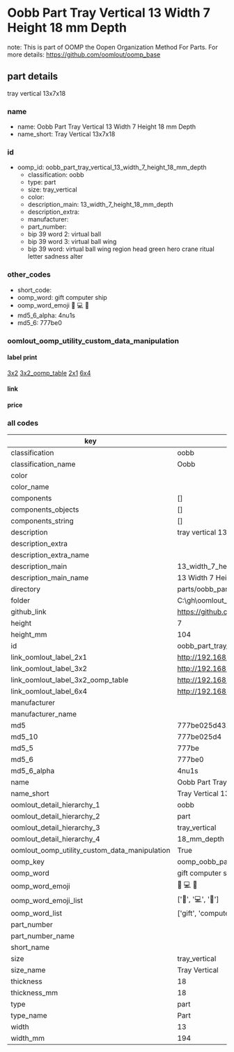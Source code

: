 # Oobb Part Tray Vertical 13 Width 7 Height 18 mm Depth  

note: This is part of OOMP the Oopen Organization Method For Parts. For more details: https://github.com/oomlout/oomp_base

##  part details
  



tray vertical 13x7x18



### name
* name: Oobb Part Tray Vertical 13 Width 7 Height 18 mm Depth
* name_short: Tray Vertical 13x7x18 
### id
* oomp_id: oobb_part_tray_vertical_13_width_7_height_18_mm_depth
  * classification: oobb
  * type: part
  * size: tray_vertical
  * color: 
  * description_main: 13_width_7_height_18_mm_depth
  * description_extra: 
  * manufacturer: 
  * part_number: 
  * bip 39 word 2: virtual ball
  * bip 39 word 3: virtual ball wing
  * bip 39 word: virtual ball wing region head green hero crane ritual letter sadness alter

### other_codes
* short_code: 
* oomp_word: gift computer ship
* oomp_word_emoji :gift: :computer: :ship:
* md5_6_alpha: 4nu1s
* md5_6: 777be0






### oomlout_oomp_utility_custom_data_manipulation
#### label print
[3x2](http://192.168.1.245:1112/?label=oomp%204nu1s)
[3x2_oomp_table](http://192.168.1.108:1112/?label=oomp%204nu1s)
[2x1](http://192.168.1.242:1112/?label=oomp%204nu1s)
[6x4](http://192.168.1.55:1112/?label=oomp%204nu1s)    

#### link

                              

#### price







### all codes 
| key | value |  
| --- | --- |  
| classification | oobb |  
| classification_name | Oobb |  
| color |  |  
| color_name |  |  
| components | [] |  
| components_objects | [] |  
| components_string | [] |  
| description | tray vertical 13x7x18 |  
| description_extra |  |  
| description_extra_name |  |  
| description_main | 13_width_7_height_18_mm_depth |  
| description_main_name | 13 Width 7 Height 18 mm Depth |  
| directory | parts/oobb_part_tray_vertical_13_width_7_height_18_mm_depth |  
| folder | C:\gh\oomlout_oobb_version_4_generated_parts\parts\oobb_part_tray_vertical_13_width_7_height_18_mm_depth |  
| github_link | https://github.com/oomlout/oomlout_oomp_part_src/tree/main/parts/oobb_part_tray_vertical_13_width_7_height_18_mm_depth |  
| height | 7 |  
| height_mm | 104 |  
| id | oobb_part_tray_vertical_13_width_7_height_18_mm_depth |  
| link_oomlout_label_2x1 | http://192.168.1.242:1112/?label=oomp%204nu1s |  
| link_oomlout_label_3x2 | http://192.168.1.245:1112/?label=oomp%204nu1s |  
| link_oomlout_label_3x2_oomp_table | http://192.168.1.108:1112/?label=oomp%204nu1s |  
| link_oomlout_label_6x4 | http://192.168.1.55:1112/?label=oomp%204nu1s |  
| manufacturer |  |  
| manufacturer_name |  |  
| md5 | 777be025d4324d6999350b49f7447fa3 |  
| md5_10 | 777be025d4 |  
| md5_5 | 777be |  
| md5_6 | 777be0 |  
| md5_6_alpha | 4nu1s |  
| name | Oobb Part Tray Vertical 13 Width 7 Height 18 mm Depth |  
| name_short | Tray Vertical 13x7x18  |  
| oomlout_detail_hierarchy_1 | oobb |  
| oomlout_detail_hierarchy_2 | part |  
| oomlout_detail_hierarchy_3 | tray_vertical |  
| oomlout_detail_hierarchy_4 | 18_mm_depth |  
| oomlout_oomp_utility_custom_data_manipulation | True |  
| oomp_key | oomp_oobb_part_tray_vertical_13_width_7_height_18_mm_depth |  
| oomp_word | gift computer ship |  
| oomp_word_emoji | :gift: :computer: :ship: |  
| oomp_word_emoji_list | [':gift:', ':computer:', ':ship:'] |  
| oomp_word_list | ['gift', 'computer', 'ship'] |  
| part_number |  |  
| part_number_name |  |  
| short_name |  |  
| size | tray_vertical |  
| size_name | Tray Vertical |  
| thickness | 18 |  
| thickness_mm | 18 |  
| type | part |  
| type_name | Part |  
| width | 13 |  
| width_mm | 194 |  

